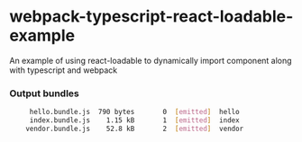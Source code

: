 # webpack-typescript-react-loadable-example
An example of using react-loadable to dynamically import component along with typescript and webpack

### Output bundles

```bash
     hello.bundle.js  790 bytes       0  [emitted]  hello
     index.bundle.js    1.15 kB       1  [emitted]  index
    vendor.bundle.js    52.8 kB       2  [emitted]  vendor
```
